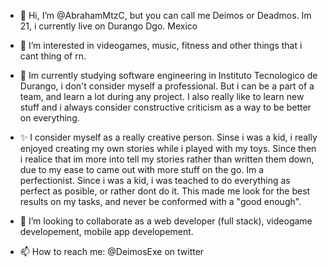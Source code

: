 - 👋 Hi, I’m @AbrahamMtzC, but you can call me Deimos or Deadmos. Im 21, i currently live on Durango Dgo. Mexico

- 👀 I’m interested in videogames, music, fitness and other things that i cant thing of rn. 

- 🌱 Im currently studying software engineering in Instituto Tecnologico de Durango, i don't consider myself a professional. But i can be a part of a team, and learn a lot during any project. I also really like to learn new stuff and i always consider constructive criticism as a way to be better on everything.

- ✨ I consider myself as a really creative person. Sinse i was a kid, i really enjoyed creating my own stories while i played with my toys. Since then i realice that im more into tell my stories rather than written them down, due to my ease to came out with more stuff on the go. Im a perfectionist. Since i was a kid, i was teached to do everything as perfect as posible, or rather dont do it. This made me look for the best results on my tasks, and never be conformed with a "good enough".

- 💞️ I’m looking to collaborate as a web developer (full stack), videogame developement, mobile app developement.

- 📫 How to reach me: @DeimosExe on twitter

<!---
AbrahamMtzC/AbrahamMtzC is a ✨ special ✨ repository because its `README.md` (this file) appears on your GitHub profile.
You can click the Preview link to take a look at your changes.
--->
